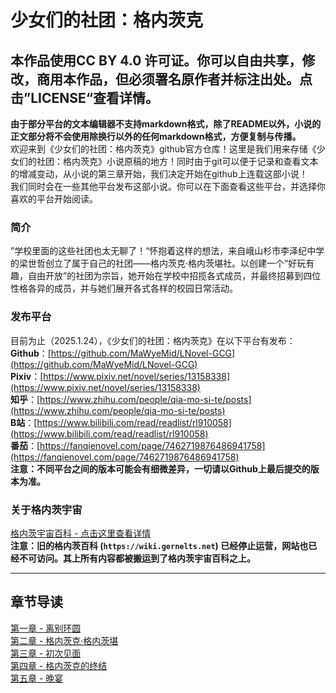 # 少女们的社团：格内茨克
本作品使用CC BY 4.0 许可证。你可以自由共享，修改，商用本作品，但必须署名原作者并标注出处。点击”LICENSE“查看详情。
---
**由于部分平台的文本编辑器不支持markdown格式，除了README以外，小说的正文部分将不会使用除换行以外的任何markdown格式，方便复制与传播。**  
欢迎来到《少女们的社团：格内茨克》github官方仓库！这里是我们用来存储《少女们的社团：格内茨克》小说原稿的地方！同时由于git可以便于记录和查看文本的增减变动，从小说的第三章开始，我们决定开始在github上连载这部小说！  
我们同时会在一些其他平台发布这部小说。你可以在下面查看这些平台，并选择你喜欢的平台开始阅读。
### 简介
”学校里面的这些社团也太无聊了！“怀抱着这样的想法，来自峨山杉市李泽纪中学的梁世哲创立了属于自己的社团——格内茨克·格内茨堪社。以创建一个“好玩有趣，自由开放”的社团为宗旨，她开始在学校中招揽各式成员，并最终招募到四位性格各异的成员，并与她们展开各式各样的校园日常活动。
### 发布平台
目前为止（2025.1.24），《少女们的社团：格内茨克》在以下平台有发布：  
**Github**：[https://github.com/MaWyeMid/LNovel-GCG](https://github.com/MaWyeMid/LNovel-GCG)  
**Pixiv**：[https://www.pixiv.net/novel/series/13158338](https://www.pixiv.net/novel/series/13158338)  
**知乎**：[https://www.zhihu.com/people/qia-mo-si-te/posts](https://www.zhihu.com/people/qia-mo-si-te/posts)  
**B站**：[https://www.bilibili.com/read/readlist/rl910058](https://www.bilibili.com/read/readlist/rl910058)  
**番茄**：[https://fanqienovel.com/page/7462719876486941758](https://fanqienovel.com/page/7462719876486941758)  
**注意：不同平台之间的版本可能会有细微差异，一切请以Github上最后提交的版本为准。**  
### 关于格内茨宇宙
[格内茨宇宙百科 - 点击这里查看详情](https://github.com/MaWyeMid/Gernelts)  
**注意：旧的格内茨百科 \(`https://wiki.gernelts.net`\) 已经停止运营，网站也已经不可访问。其上所有内容都被搬运到了格内茨宇宙百科之上。**

---
章节导读
---
[第一章 - 离别环圆](/Chapter01.md)  
[第二章 - 格内茨克·格内茨堪](/Chapter02.md)  
[第三章 - 初次见面](/Chapter03.md)  
[第四章 - 格内茨克的终结](/Chapter04.md)  
[第五章 - 晚宴](/Chapter05.md)